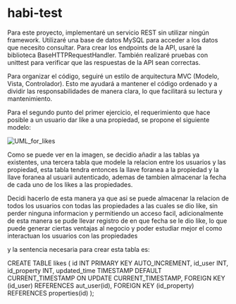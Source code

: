 # habi-test
Para este proyecto, implementaré un servicio REST sin utilizar ningún framework. Utilizaré una base de datos MySQL para acceder a los datos que necesito consultar. Para crear los endpoints de la API, usaré la biblioteca BaseHTTPRequestHandler. También realizaré pruebas con unittest para verificar que las respuestas de la API sean correctas.

Para organizar el código, seguiré un estilo de arquitectura MVC (Modelo, Vista, Controlador). Esto me ayudará a mantener el código ordenado y a dividir las responsabilidades de manera clara, lo que facilitará su lectura y mantenimiento.


Para el segundo punto del primer ejercicio, el requerimiento que hace posible  a un usuario dar like a una propiedad, se propone el siguiente modelo:


![UML_for_likes](https://github.com/ajgonzalezt/habi-test/assets/47196362/f8f3a450-d4c2-4429-846b-9db6073c0b2d)


Como se puede ver en la imagen, se decidio añadir a las tablas ya existentes, una tercera tabla que modele la relacion entre los usuarios y las propiedad, esta tabla tendra entonces la llave foranea a la propiedad y la llave foranea al usuarii autenticado, ademas de tambien almacenar la fecha de cada uno de los likes a las propiedades.

Decidi hacerlo de esta manera ya que asi se puede almacenar la relacion de todos los usuarios con todas las propiedades a las cuales se dio like, sin perder ninguna informacion y permitiendo un acceso facil, adicionalmente de esta manera se pude llevar registro de en que fecha se le dio like, lo que puede generar ciertas ventajas al negocio y poder estudiar mejor el como interactuan los usuarios con las propiedades

y la sentencia necesaria para crear esta tabla es:

CREATE TABLE likes (
    id INT PRIMARY KEY AUTO_INCREMENT,
    id_user INT,
    id_property INT,
    updated_time TIMESTAMP DEFAULT CURRENT_TIMESTAMP ON UPDATE CURRENT_TIMESTAMP,
    FOREIGN KEY (id_user) REFERENCES aut_user(id),
    FOREIGN KEY (id_property) REFERENCES properties(id)
);
